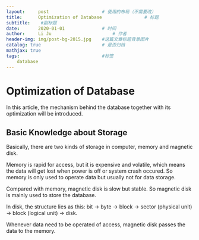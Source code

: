 ```yaml
---
layout:     post   				    # 使用的布局（不需要改）
title:      Optimization of Database				# 标题 
subtitle:    #副标题
date:       2020-01-01 				# 时间
author:     Li Ju 						# 作者
header-img: img/post-bg-2015.jpg 	#这篇文章标题背景图片
catalog: true 						# 是否归档
mathjax: true
tags:								#标签
    database
---
```


# Optimization of Database
In this article, the mechanism behind the database together with its optimization will be introduced. 
## Basic Knowledge about Storage
Basically, there are two kinds of storage in computer, memory and magnetic disk. 

Memory is rapid for access, but it is expensive and volatile, which means the data will get lost when power is off or system crash occured. So memory is only used to operate data but usually not for data storage. 

Compared with memory, magnetic disk is slow but stable. So magnetic disk is mainly used to store the database. 

In disk, the structure lies as this: bit -> byte -> block -> sector (physical unit) -> block (logical unit) -> disk. 

Whenever data need to be operated of access, magnetic disk passes the data to the memory. 
